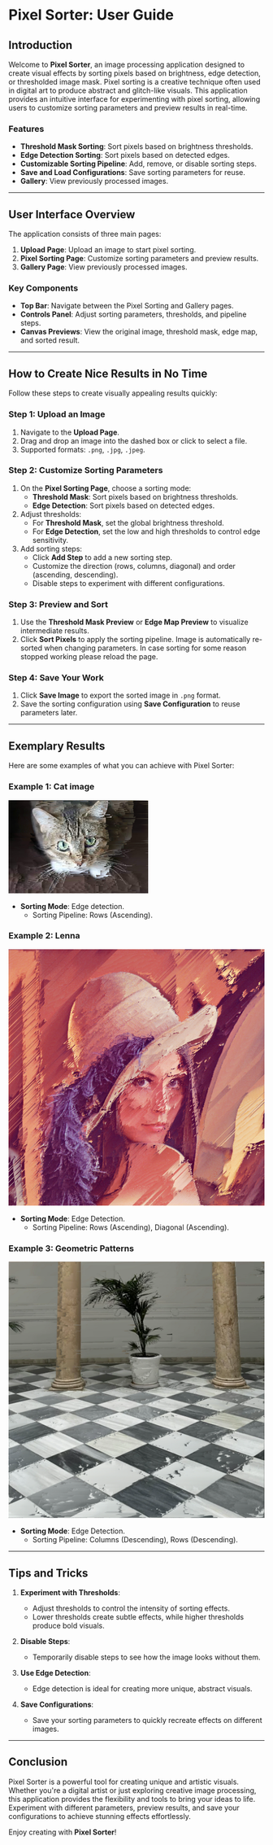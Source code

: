 # Pixel Sorter: User Guide

## Introduction

Welcome to **Pixel Sorter**, an image processing application designed to create visual effects by sorting pixels based on brightness, edge detection, or thresholded image mask. Pixel sorting is a creative technique often used in digital art to produce abstract and glitch-like visuals. This application provides an intuitive interface for experimenting with pixel sorting, allowing users to customize sorting parameters and preview results in real-time.

### Features

- **Threshold Mask Sorting**: Sort pixels based on brightness thresholds.
- **Edge Detection Sorting**: Sort pixels based on detected edges.
- **Customizable Sorting Pipeline**: Add, remove, or disable sorting steps.
- **Save and Load Configurations**: Save sorting parameters for reuse.
- **Gallery**: View previously processed images.

---

## User Interface Overview

The application consists of three main pages:

1. **Upload Page**: Upload an image to start pixel sorting.
2. **Pixel Sorting Page**: Customize sorting parameters and preview results.
3. **Gallery Page**: View previously processed images.

### Key Components

- **Top Bar**: Navigate between the Pixel Sorting and Gallery pages.
- **Controls Panel**: Adjust sorting parameters, thresholds, and pipeline steps.
- **Canvas Previews**: View the original image, threshold mask, edge map, and sorted result.

---

## How to Create Nice Results in No Time

Follow these steps to create visually appealing results quickly:

### Step 1: Upload an Image

1. Navigate to the **Upload Page**.
2. Drag and drop an image into the dashed box or click to select a file.
3. Supported formats: `.png`, `.jpg`, `.jpeg`.

### Step 2: Customize Sorting Parameters

1. On the **Pixel Sorting Page**, choose a sorting mode:
   - **Threshold Mask**: Sort pixels based on brightness thresholds.
   - **Edge Detection**: Sort pixels based on detected edges.
2. Adjust thresholds:
   - For **Threshold Mask**, set the global brightness threshold.
   - For **Edge Detection**, set the low and high thresholds to control edge sensitivity.
3. Add sorting steps:
   - Click **Add Step** to add a new sorting step.
   - Customize the direction (rows, columns, diagonal) and order (ascending, descending).
   - Disable steps to experiment with different configurations.

### Step 3: Preview and Sort

1. Use the **Threshold Mask Preview** or **Edge Map Preview** to visualize intermediate results.
2. Click **Sort Pixels** to apply the sorting pipeline. Image is automatically re-sorted when changing parameters. In case sorting for some reason stopped working please reload the page.

### Step 4: Save Your Work

1. Click **Save Image** to export the sorted image in `.png` format.
2. Save the sorting configuration using **Save Configuration** to reuse parameters later.

---

## Exemplary Results

Here are some examples of what you can achieve with Pixel Sorter:

### Example 1: Cat image

![Abstract Glitch Art](../public/gallery/cat_edge_rows_asc.png)

- **Sorting Mode**: Edge detection.
  - Sorting Pipeline: Rows (Ascending).

### Example 2: Lenna

![Sharp Edge Art](../public/gallery/lenna_edge_rows_asc_diag_asc.png)

- **Sorting Mode**: Edge Detection.
  - Sorting Pipeline: Rows (Ascending), Diagonal (Ascending).

### Example 3: Geometric Patterns

![Geometric Patterns](../public/gallery/checkerboard_edge_cols_desc_rows_desc.png)

- **Sorting Mode**: Edge Detection.
  - Sorting Pipeline: Columns (Descending), Rows (Descending).

---

## Tips and Tricks

1. **Experiment with Thresholds**:

   - Adjust thresholds to control the intensity of sorting effects.
   - Lower thresholds create subtle effects, while higher thresholds produce bold visuals.

2. **Disable Steps**:

   - Temporarily disable steps to see how the image looks without them.

3. **Use Edge Detection**:

   - Edge detection is ideal for creating more unique, abstract visuals.

4. **Save Configurations**:
   - Save your sorting parameters to quickly recreate effects on different images.

---

## Conclusion

Pixel Sorter is a powerful tool for creating unique and artistic visuals. Whether you're a digital artist or just exploring creative image processing, this application provides the flexibility and tools to bring your ideas to life. Experiment with different parameters, preview results, and save your configurations to achieve stunning effects effortlessly.

Enjoy creating with **Pixel Sorter**!
